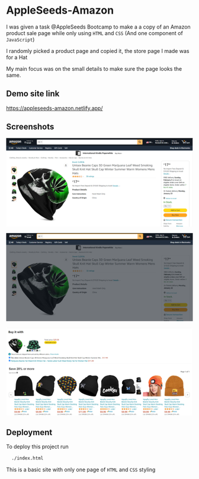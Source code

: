 # AppleSeeds-Amazon

I was given a task @AppleSeeds Bootcamp to make a a copy of an Amazon product sale page while only using ```HTML``` and ```CSS``` (And one component of ```JavaScript```)

I randomly picked a product page and copied it, the store page I made was for a Hat

My main focus was on the small details to make sure the page looks the same.

## Demo site link

https://appleseeds-amazon.netlify.app/


## Screenshots

![Alt text](assets/images/Screenshot1.png?raw=true "Title")



![plot](./assets/images/Screenshot3.png)



![plot](./assets/images/Screenshot2.png)


## Deployment

To deploy this project run

```bash
  ./index.html
```
This is a basic site with only one page of ```HTML``` and ```CSS``` styling

